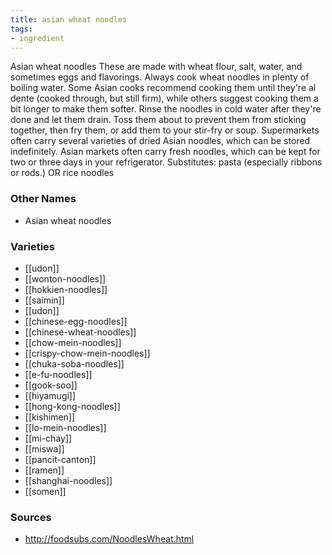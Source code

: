 ```yaml
---
title: asian wheat noodles
tags:
- ingredient
---
```

Asian wheat noodles These are made with wheat flour, salt, water, and sometimes eggs and flavorings. Always cook wheat noodles in plenty of boiling water. Some Asian cooks recommend cooking them until they're al dente (cooked through, but still firm), while others suggest cooking them a bit longer to make them softer. Rinse the noodles in cold water after they're done and let them drain. Toss them about to prevent them from sticking together, then fry them, or add them to your stir-fry or soup. Supermarkets often carry several varieties of dried Asian noodles, which can be stored indefinitely. Asian markets often carry fresh noodles, which can be kept for two or three days in your refrigerator. Substitutes: pasta (especially ribbons or rods.) OR rice noodles

### Other Names

* Asian wheat noodles

### Varieties

* [[udon]]
* [[wonton-noodles]]
* [[hokkien-noodles]]
* [[saimin]]
* [[udon]]
* [[chinese-egg-noodles]]
* [[chinese-wheat-noodles]]
* [[chow-mein-noodles]]
* [[crispy-chow-mein-noodles]]
* [[chuka-soba-noodles]]
* [[e-fu-noodles]]
* [[gook-soo]]
* [[hiyamugi]]
* [[hong-kong-noodles]]
* [[kishimen]]
* [[lo-mein-noodles]]
* [[mi-chay]]
* [[miswa]]
* [[pancit-canton]]
* [[ramen]]
* [[shanghai-noodles]]
* [[somen]]

### Sources
* http://foodsubs.com/NoodlesWheat.html
